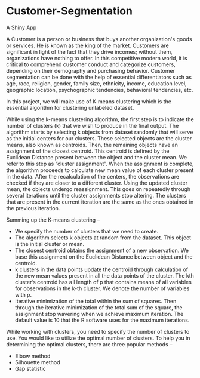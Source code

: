 # Customer-Segmentation
A Shiny App

A Customer is a person or business that buys another organization's goods or services. He is known as the king of the market. Customers are significant in light of the fact that they drive incomes; without them, organizations have nothing to offer. In this competitive modern world, it is critical to comprehend customer conduct and categorize customers, depending on their demography and purchasing behavior. Customer segmentation can be done with the help of essential differentiators such as age, race, religion, gender, family size, ethnicity, income, education level, geographic location, psychographic tendencies, behavioral tendencies, etc.

In this project, we will make use of K-means clustering which is the essential algorithm for clustering unlabeled dataset. 

While using the k-means clustering algorithm, the first step is to indicate the number of clusters (k) that we wish to produce in the final output. The algorithm starts by selecting k objects from dataset randomly that will serve as the initial centers for our clusters. These selected objects are the cluster means, also known as centroids. Then, the remaining objects have an assignment of the closest centroid. This centroid is defined by the Euclidean Distance present between the object and the cluster mean. We refer to this step as “cluster assignment”. When the assignment is complete, the algorithm proceeds to calculate new mean value of each cluster present in the data. After the recalculation of the centers, the observations are checked if they are closer to a different cluster. Using the updated cluster mean, the objects undergo reassignment. This goes on repeatedly through several iterations until the cluster assignments stop altering. The clusters that are present in the current iteration are the same as the ones obtained in the previous iteration.


Summing up the K-means clustering –

 * We specify the number of clusters that we need to create.
 * The algorithm selects k objects at random from the dataset. This object is the initial cluster or mean.
 * The closest centroid obtains the assignment of a new observation. We base this assignment on the Euclidean Distance between object and the centroid.
 * k clusters in the data points update the centroid through calculation of the new mean values present in all the data points of the cluster. The kth cluster’s centroid has a l   length of p that contains means of all variables for observations in the k-th cluster. We denote the number of variables with p.
 * Iterative minimization of the total within the sum of squares. Then through the iterative minimization of the total sum of the square, the assignment stop wavering when we achieve maximum iteration. The default value is 10 that the R software uses for the maximum iterations.
 
 While working with clusters, you need to specify the number of clusters to use. You would like to utilize the optimal number of clusters. To help you in determining the optimal clusters, there are three popular methods –

 * Elbow method
 * Silhouette method
 * Gap statistic
